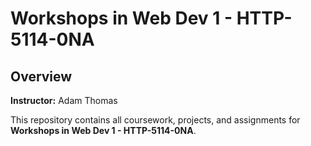 #  Workshops in Web Dev 1 - HTTP-5114-0NA

##  Overview

**Instructor:** Adam Thomas

This repository contains all coursework, projects, and assignments for **Workshops in Web Dev 1 - HTTP-5114-0NA**.

